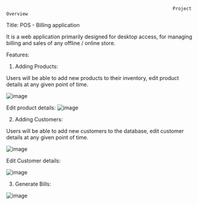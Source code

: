                                                                   Project Overview

Title: POS - Billing application

It is a web application primarily designed for desktop access, for managing billing and sales of any offline / online store.

Features:

1. Adding Products:

Users will be able to add new products to their inventory, edit product details at any given point of time.

![image](https://user-images.githubusercontent.com/84494799/121143120-51356e00-c85a-11eb-917e-bff36c871c08.png)

Edit product details:
![image](https://user-images.githubusercontent.com/84494799/121144258-724a8e80-c85b-11eb-9705-a69f6a8747c3.png)

2. Adding Customers: 

Users will be able to add new customers to the database, edit customer details at any given point of time.

![image](https://user-images.githubusercontent.com/84494799/121144485-aa51d180-c85b-11eb-8041-a53be6a530b9.png)

Edit Customer details:

![image](https://user-images.githubusercontent.com/84494799/121144682-da997000-c85b-11eb-98a6-c6a49cb0298e.png)

3. Generate Bills:

![image](https://user-images.githubusercontent.com/84494799/121145155-47ad0580-c85c-11eb-9b7e-c81debeb31e3.png)
